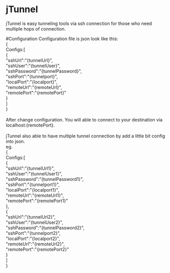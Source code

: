 # jTunnel
jTunnel is easy tunneling tools via ssh connection for those who need multiple hops of connection.

#Configuration
Configuration file is json look like this:
<br>
{<br>
  Configs:[<br>
    {<br>
      "sshUrl":"{tunnelUrl}",<br>
      "sshUser":"{tunnelUser}",<br>
      "sshPassword":"{tunnelPassword}",<br>
      "sshPort":"{tunnelport}",<br>
      "localPort":"{localport}",<br>
      "remoteUrl":"{remoteUrl}",<br>
      "remotePort":"{remotePort}"<br>
    }<br>
  ]<br>
}<br>
<br>
After change configuration. You will able to connect to your destination via localhost:{remotePort}.
<br>
<br>
jTunnel also able to have multiple tunnel connection by add a little bit config into json.
<br>
eg.<br>
{<br>
  Configs:[<br>
    {<br>
      "sshUrl":"{tunnelUrl1}",<br>
      "sshUser":"{tunnelUser1}",<br>
      "sshPassword":"{tunnelPassword1}",<br>
      "sshPort":"{tunnelport1}",<br>
      "localPort":"{localport1}",<br>
      "remoteUrl":"{remoteUrl1}",<br>
      "remotePort":"{remotePort1}"<br>
    },<br>
    {<br>
      "sshUrl":"{tunnelUrl2}",<br>
      "sshUser":"{tunnelUser2}",<br>
      "sshPassword":"{tunnelPassword2}",<br>
      "sshPort":"{tunnelport2}",<br>
      "localPort":"{localport2}",<br>
      "remoteUrl":"{remoteUrl2}",<br>
      "remotePort":"{remotePort2}"<br>
    }<br>
  ]<br>
}<br>





